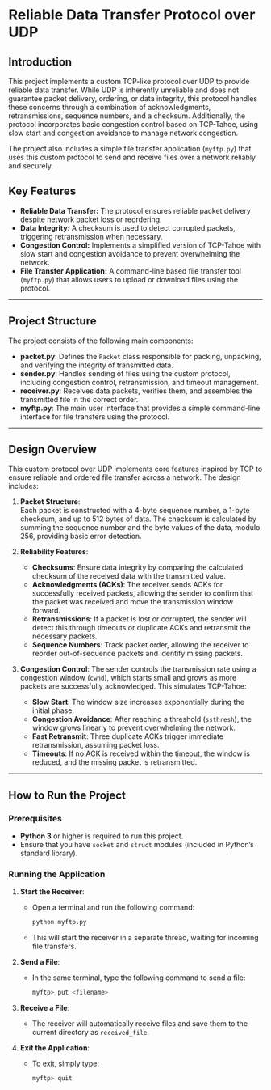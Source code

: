 # Reliable Data Transfer Protocol over UDP

## Introduction

This project implements a custom TCP-like protocol over UDP to provide reliable data transfer. While UDP is inherently unreliable and does not guarantee packet delivery, ordering, or data integrity, this protocol handles these concerns through a combination of acknowledgments, retransmissions, sequence numbers, and a checksum. Additionally, the protocol incorporates basic congestion control based on TCP-Tahoe, using slow start and congestion avoidance to manage network congestion.

The project also includes a simple file transfer application (`myftp.py`) that uses this custom protocol to send and receive files over a network reliably and securely.

## Key Features

- **Reliable Data Transfer:** The protocol ensures reliable packet delivery despite network packet loss or reordering.
- **Data Integrity:** A checksum is used to detect corrupted packets, triggering retransmission when necessary.
- **Congestion Control:** Implements a simplified version of TCP-Tahoe with slow start and congestion avoidance to prevent overwhelming the network.
- **File Transfer Application:** A command-line based file transfer tool (`myftp.py`) that allows users to upload or download files using the protocol.

---

## Project Structure

The project consists of the following main components:

- **packet.py**: Defines the `Packet` class responsible for packing, unpacking, and verifying the integrity of transmitted data.
- **sender.py**: Handles sending of files using the custom protocol, including congestion control, retransmission, and timeout management.
- **receiver.py**: Receives data packets, verifies them, and assembles the transmitted file in the correct order.
- **myftp.py**: The main user interface that provides a simple command-line interface for file transfers using the protocol.

---

## Design Overview

This custom protocol over UDP implements core features inspired by TCP to ensure reliable and ordered file transfer across a network. The design includes:

1. **Packet Structure**:  
   Each packet is constructed with a 4-byte sequence number, a 1-byte checksum, and up to 512 bytes of data. The checksum is calculated by summing the sequence number and the byte values of the data, modulo 256, providing basic error detection.

2. **Reliability Features**:
   - **Checksums**: Ensure data integrity by comparing the calculated checksum of the received data with the transmitted value.
   - **Acknowledgments (ACKs)**: The receiver sends ACKs for successfully received packets, allowing the sender to confirm that the packet was received and move the transmission window forward.
   - **Retransmissions**: If a packet is lost or corrupted, the sender will detect this through timeouts or duplicate ACKs and retransmit the necessary packets.
   - **Sequence Numbers**: Track packet order, allowing the receiver to reorder out-of-sequence packets and identify missing packets.

3. **Congestion Control**:
   The sender controls the transmission rate using a congestion window (`cwnd`), which starts small and grows as more packets are successfully acknowledged. This simulates TCP-Tahoe:
   - **Slow Start**: The window size increases exponentially during the initial phase.
   - **Congestion Avoidance**: After reaching a threshold (`ssthresh`), the window grows linearly to prevent overwhelming the network.
   - **Fast Retransmit**: Three duplicate ACKs trigger immediate retransmission, assuming packet loss.
   - **Timeouts**: If no ACK is received within the timeout, the window is reduced, and the missing packet is retransmitted.

---

## How to Run the Project

### Prerequisites

- **Python 3** or higher is required to run this project.
- Ensure that you have `socket` and `struct` modules (included in Python’s standard library).

### Running the Application

1. **Start the Receiver**:
   - Open a terminal and run the following command:
     ```bash
     python myftp.py
     ```
   - This will start the receiver in a separate thread, waiting for incoming file transfers.

2. **Send a File**:
   - In the same terminal, type the following command to send a file:
     ```bash
     myftp> put <filename>
     ```

3. **Receive a File**:
   - The receiver will automatically receive files and save them to the current directory as `received_file`.

4. **Exit the Application**:
   - To exit, simply type:
     ```bash
     myftp> quit
     ```
